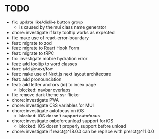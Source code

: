 # TODO

- fix: update like/dislike button group
    - is caused by the mui class name generator
- chore: investigate if lazy tooltip works as expected
- fix: make use of react-error-boundary
- feat: migrate to zod
- feat: migrate to React Hook Form
- feat: migrate to tRPC
- fix: investigate mobile hydration error
- feat: add tooltip to word classes
- feat: add @next/font
- feat: make use of Next.js next layout architecture
- feat: add pronounciation
- feat: add letter anchors (id) to index page
    - blocked: navbar overlaps
- fix: remove dark theme ssr flicker
- chore: investigate PWA
- chore: investigate CSS variables for MUI
- chore: investigate autofocus on iOS
    - blocked: iOS doesn't support autofocus
- chore: investigate onbeforeunload support for iOS
    - blocked: iOS doesn't properly support before unload
- chore: investigate if react@^18.0.0 can be replace with preact@^11.0.0

